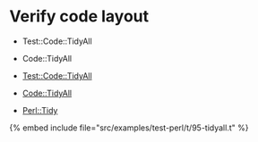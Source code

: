 # Verify code layout

* Test::Code::TidyAll
* Code::TidyAll

* [Test::Code::TidyAll](https://metacpan.org/pod/Test::Code::TidyAll)
* [Code::TidyAll](https://metacpan.org/pod/Code::TidyAll)
* [Perl::Tidy](https://metacpan.org/pod/Perl::Tidy)

{% embed include file="src/examples/test-perl/t/95-tidyall.t" %}



